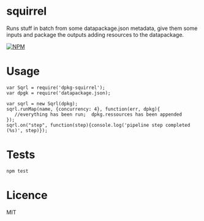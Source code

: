squirrel
========

Runs stuff in batch from some datapackage.json metadata, give them some inputs and package the outputs adding resources to the datapackage.

[![NPM](https://nodei.co/npm/dpkg-squirrel.png)](https://nodei.co/npm/dpkg-squirrel/)

Usage
=====

    var Sqrl = require('dpkg-squirrel');
    var dpgk = require('datapackage.json);

    var sqrl = new Sqrl(dpkg);
    sqrl.runMap(name, {concurrency: 4}, function(err, dpkg){
       //everything has been run;  dpkg.ressources has been appended
    });
    sqrl.on("step", function(step){console.log('pipeline step completed (%s)', step)});


Tests
=====

    npm test


Licence
=======

MIT

